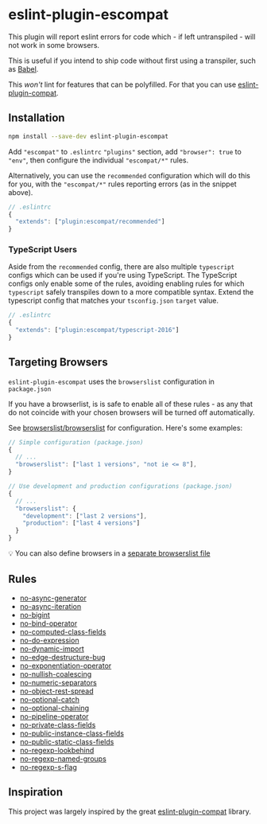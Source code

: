 # eslint-plugin-escompat

This plugin will report eslint errors for code which - if left untranspiled - will not work in some browsers.

This is useful if you intend to ship code without first using a transpiler, such as [Babel](https://babeljs.io).

This _won't_ lint for features that can be polyfilled. For that you can use [eslint-plugin-compat][epc].

## Installation

```bash
npm install --save-dev eslint-plugin-escompat
```

Add `"escompat"` to `.eslintrc` `"plugins"` section, add `"browser": true` to `"env"`, then configure the individual `"escompat/*"` rules.

Alternatively, you can use the `recommended` configuration which will do this for you, with the `"escompat/*"` rules reporting errors (as in the snippet above).
```js
// .eslintrc
{
  "extends": ["plugin:escompat/recommended"]
}
```

### TypeScript Users

Aside from the `recommended` config, there are also multiple `typescript` configs which can be used if you're using TypeScript. The TypeScript configs only enable some of the rules, avoiding enabling rules for which `typescript` safely transpiles down to a more compatible syntax. Extend the typescript config that matches your `tsconfig.json` `target` value.

```js
// .eslintrc
{
  "extends": ["plugin:escompat/typescript-2016"]
}
```

## Targeting Browsers

`eslint-plugin-escompat` uses the `browserslist` configuration in `package.json`

If you have a browserlist, is is safe to enable all of these rules - as any
that do not coincide with your chosen browsers will be turned off
automatically.

See [browserslist/browserslist](https://github.com/browserslist/browserslist) for configuration. Here's some examples:

```js
// Simple configuration (package.json)
{
  // ...
  "browserslist": ["last 1 versions", "not ie <= 8"],
}
```

```js
// Use development and production configurations (package.json)
{
  // ...
  "browserslist": {
    "development": ["last 2 versions"],
    "production": ["last 4 versions"]
  }
}
```

:bulb: You can also define browsers in a [separate browserslist file](https://github.com/browserslist/browserslist#config-file)

## Rules

 - [no-async-generator](./docs/no-async-generator.md)
 - [no-async-iteration](./docs/no-async-iteration.md)
 - [no-bigint](./docs/no-bigint.md)
 - [no-bind-operator](./docs/no-bind-operator.md)
 - [no-computed-class-fields](./docs/no-computed-class-fields.md)
 - [no-do-expression](./docs/no-do-expression.md)
 - [no-dynamic-import](./docs/no-dynamic-import.md)
 - [no-edge-destructure-bug](./docs/no-edge-destructure-bug.md)
 - [no-exponentiation-operator](./docs/no-exponentiation-operator.md)
 - [no-nullish-coalescing](./docs/no-nullish-coalescing.md)
 - [no-numeric-separators](./docs/no-numeric-separators.md)
 - [no-object-rest-spread](./docs/no-object-rest-spread.md)
 - [no-optional-catch](./docs/no-optional-catch.md)
 - [no-optional-chaining](./docs/no-optional-chaining.md)
 - [no-pipeline-operator](./docs/no-pipeline-operator.md)
 - [no-private-class-fields](./docs/no-private-class-fields.md)
 - [no-public-instance-class-fields](./docs/no-public-instance-class-fields.md)
 - [no-public-static-class-fields](./docs/no-public-static-class-fields.md)
 - [no-regexp-lookbehind](./docs/no-regexp-lookbehind.md)
 - [no-regexp-named-groups](./docs/no-regexp-named-groups.md)
 - [no-regexp-s-flag](./docs/no-regexp-s-flag.md)

## Inspiration
This project was largely inspired by the great [eslint-plugin-compat][epc] library.

[epc]: https://github.com/amilajack/eslint-plugin-compat
